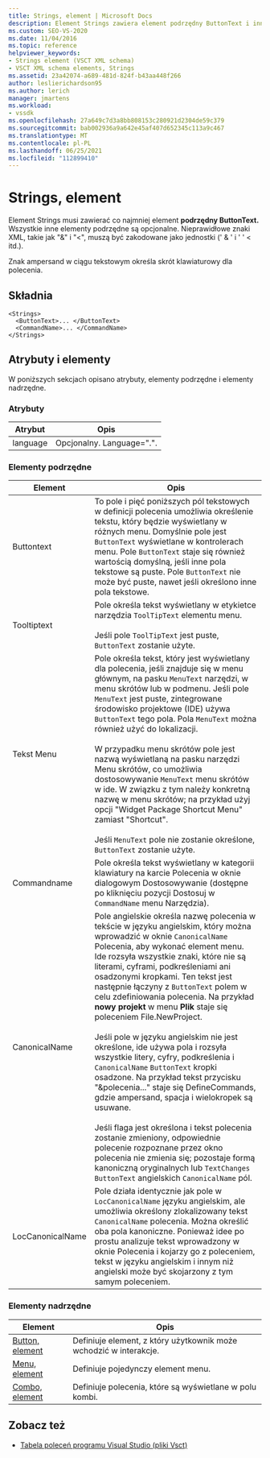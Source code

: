 ```yaml
---
title: Strings, element | Microsoft Docs
description: Element Strings zawiera element podrzędny ButtonText i inne opcjonalne elementy podrzędne. Znak ampersand w ciągu tekstowym określa skrót klawiaturowy.
ms.custom: SEO-VS-2020
ms.date: 11/04/2016
ms.topic: reference
helpviewer_keywords:
- Strings element (VSCT XML schema)
- VSCT XML schema elements, Strings
ms.assetid: 23a42074-a689-481d-824f-b43aa448f266
author: leslierichardson95
ms.author: lerich
manager: jmartens
ms.workload:
- vssdk
ms.openlocfilehash: 27a649c7d3a8bb808153c280921d2304de59c379
ms.sourcegitcommit: bab002936a9a642e45af407d652345c113a9c467
ms.translationtype: MT
ms.contentlocale: pl-PL
ms.lasthandoff: 06/25/2021
ms.locfileid: "112899410"
---
```

# <a name="strings-element"></a>Strings, element
Element Strings musi zawierać co najmniej element **podrzędny ButtonText.** Wszystkie inne elementy podrzędne są opcjonalne. Nieprawidłowe znaki XML, takie jak "&" i "<", muszą być zakodowane jako jednostki (' &amp; ' i ' ' &lt; itd.).

 Znak ampersand w ciągu tekstowym określa skrót klawiaturowy dla polecenia.

## <a name="syntax"></a>Składnia

```
<Strings>
  <ButtonText>... </ButtonText>
  <CommandName>... </CommandName>
</Strings>
```

## <a name="attributes-and-elements"></a>Atrybuty i elementy
 W poniższych sekcjach opisano atrybuty, elementy podrzędne i elementy nadrzędne.

### <a name="attributes"></a>Atrybuty

|Atrybut|Opis|
|---------------|-----------------|
|language|Opcjonalny. Language=".".|

### <a name="child-elements"></a>Elementy podrzędne

|Element|Opis|
|-------------|-----------------|
|Buttontext|To pole i pięć poniższych pól tekstowych w definicji polecenia umożliwia określenie tekstu, który będzie wyświetlany w różnych menu. Domyślnie pole jest `ButtonText` wyświetlane w kontrolerach menu. Pole `ButtonText` staje się również wartością domyślną, jeśli inne pola tekstowe są puste. Pole `ButtonText` nie może być puste, nawet jeśli określono inne pola tekstowe.|
|Tooltiptext|Pole określa tekst wyświetlany w etykietce narzędzia `ToolTipText` elementu menu.<br /><br /> Jeśli pole `ToolTipText` jest puste, `ButtonText` zostanie użyte.|
|Tekst Menu|Pole określa tekst, który jest wyświetlany dla polecenia, jeśli znajduje się w menu głównym, na pasku `MenuText` narzędzi, w menu skrótów lub w podmenu. Jeśli pole `MenuText` jest puste, zintegrowane środowisko projektowe (IDE) używa `ButtonText` tego pola. Pola `MenuText` można również użyć do lokalizacji.<br /><br /> W przypadku menu skrótów pole jest nazwą wyświetlaną na pasku narzędzi Menu skrótów, co umożliwia dostosowywanie `MenuText` menu skrótów w ide. W związku z tym należy konkretną nazwę w menu skrótów; na przykład użyj opcji "Widget Package Shortcut Menu" zamiast "Shortcut".<br /><br /> Jeśli `MenuText` pole nie zostanie określone, `ButtonText` zostanie użyte.|
|Commandname|Pole określa tekst wyświetlany w kategorii klawiatury na karcie Polecenia w oknie dialogowym Dostosowywanie (dostępne po kliknięciu pozycji Dostosuj w `CommandName` menu Narzędzia).    |
|CanonicalName|Pole angielskie określa nazwę polecenia w tekście w języku angielskim, który można wprowadzić w oknie `CanonicalName` Polecenia, aby wykonać element menu.  Ide rozsyła wszystkie znaki, które nie są literami, cyframi, podkreśleniami ani osadzonymi kropkami. Ten tekst jest następnie łączyny z `ButtonText` polem w celu zdefiniowania polecenia. Na przykład **nowy projekt** w menu **Plik** staje się poleceniem File.NewProject.<br /><br /> Jeśli pole w języku angielskim nie jest określone, ide używa pola i rozsyła wszystkie litery, cyfry, podkreślenia i `CanonicalName` `ButtonText` kropki osadzone. Na przykład tekst przycisku "&polecenia..." staje się DefineCommands, gdzie ampersand, spacja i wielokropek są usuwane.<br /><br /> Jeśli flaga jest określona i tekst polecenia zostanie zmieniony, odpowiednie polecenie rozpoznane przez okno polecenia nie zmienia się; pozostaje formą kanoniczną oryginalnych lub `TextChanges`  `ButtonText` angielskich `CanonicalName` pól.|
|LocCanonicalName|Pole działa identycznie jak pole w `LocCanonicalName` języku angielskim, ale umożliwia określony zlokalizowany tekst `CanonicalName` polecenia. Można określić oba pola kanoniczne. Ponieważ idee po prostu analizuje  tekst wprowadzony w oknie Polecenia i kojarzy go z poleceniem, tekst w języku angielskim i innym niż angielski może być skojarzony z tym samym poleceniem.|

### <a name="parent-elements"></a>Elementy nadrzędne

|Element|Opis|
|-------------|-----------------|
|[Button, element](../extensibility/button-element.md)|Definiuje element, z który użytkownik może wchodzić w interakcje.|
|[Menu, element](../extensibility/menu-element.md)|Definiuje pojedynczy element menu.|
|[Combo, element](../extensibility/combo-element.md)|Definiuje polecenia, które są wyświetlane w polu kombi.|

## <a name="see-also"></a>Zobacz też
- [Tabela poleceń programu Visual Studio (pliki Vsct)](../extensibility/internals/visual-studio-command-table-dot-vsct-files.md)
